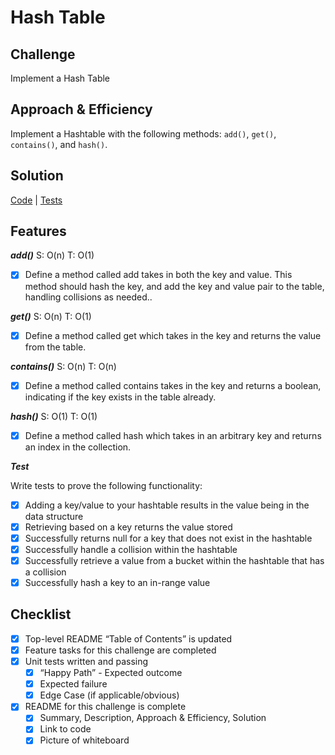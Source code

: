 # Hash Table

## Challenge
Implement a Hash Table

## Approach & Efficiency
Implement a Hashtable with the following methods: `add()`, `get()`, `contains()`, and `hash()`.

## Solution
[Code](../src/main/java/hashTable/HashTable.java) | [Tests](../src/test/java/hashTable/HashTableTest.java)

## Features

***add()*** S: O(n) T: O(1)

- [x] Define a method called add takes in both the key and value. This method should hash the key, and add the key and value pair to the table, handling collisions as needed..

***get()*** S: O(n) T: O(1)

- [x] Define a method called get which takes in the key and returns the value from the table.

***contains()*** S: O(n) T: O(n)

- [x] Define a method called contains takes in the key and returns a boolean, indicating if the key exists in the table already.
 
 ***hash()*** S: O(1) T: O(1)
 
 - [x] Define a method called hash which takes in an arbitrary key and returns an index in the collection.
 
 
***Test***
 
Write tests to prove the following functionality:
- [x]  Adding a key/value to your hashtable results in the value being in the data structure
- [x]  Retrieving based on a key returns the value stored
- [x]  Successfully returns null for a key that does not exist in the hashtable
- [x]  Successfully handle a collision within the hashtable
- [x]  Successfully retrieve a value from a bucket within the hashtable that has a collision
- [x]  Successfully hash a key to an in-range value

## Checklist
- [x] Top-level README “Table of Contents” is updated
- [x] Feature tasks for this challenge are completed
- [x] Unit tests written and passing
    - [x] “Happy Path” - Expected outcome
    - [x] Expected failure
    - [x] Edge Case (if applicable/obvious)
- [x] README for this challenge is complete
    - [x] Summary, Description, Approach & Efficiency, Solution
    - [x] Link to code
    - [x] Picture of whiteboard